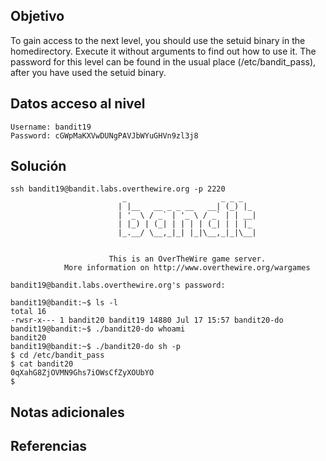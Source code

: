 ## Objetivo
To gain access to the next level, you should use the setuid binary in the homedirectory. Execute it without arguments to find out how to use it. The password for this level can be found in the usual place (/etc/bandit_pass), after you have used the setuid binary.
## Datos  acceso al nivel
```
Username: bandit19
Password: cGWpMaKXVwDUNgPAVJbWYuGHVn9zl3j8
```
## Solución
```
ssh bandit19@bandit.labs.overthewire.org -p 2220
                         _                     _ _ _   
                        | |__   __ _ _ __   __| (_) |_ 
                        | '_ \ / _` | '_ \ / _` | | __|
                        | |_) | (_| | | | | (_| | | |_ 
                        |_.__/ \__,_|_| |_|\__,_|_|\__|
                                                       

                      This is an OverTheWire game server. 
            More information on http://www.overthewire.org/wargames

bandit19@bandit.labs.overthewire.org's password:
```

```
bandit19@bandit:~$ ls -l
total 16
-rwsr-x--- 1 bandit20 bandit19 14880 Jul 17 15:57 bandit20-do
bandit19@bandit:~$ ./bandit20-do whoami
bandit20
bandit19@bandit:~$ ./bandit20-do sh -p
$ cd /etc/bandit_pass
$ cat bandit20
0qXahG8ZjOVMN9Ghs7iOWsCfZyXOUbYO
$ 
```
## Notas adicionales
## Referencias